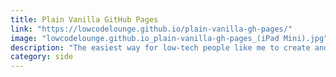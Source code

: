 ```yaml
---
title: Plain Vanilla GitHub Pages
link: "https://lowcodelounge.github.io/plain-vanilla-gh-pages/"
image: "lowcodelounge.github.io_plain-vanilla-gh-pages_(iPad Mini).jpg"
description: "The easiest way for low-tech people like me to create and host basic web pages for free on GitHub Pages. Just copy the template, turn on publishing, and add your Markdown content to the homepage."
category: side
---
```

